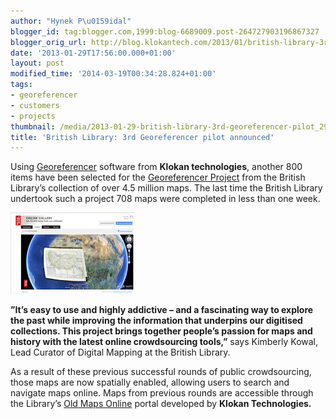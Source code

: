 ```yaml
---
author: "Hynek P\u0159idal"
blogger_id: tag:blogger.com,1999:blog-6689009.post-264727903196867327
blogger_orig_url: http://blog.klokantech.com/2013/01/british-library-3rd-georeferencer-pilot_29.html
date: '2013-01-29T17:56:00.000+01:00'
layout: post
modified_time: '2014-03-19T00:34:28.824+01:00'
tags:
- georeferencer
- customers
- projects
thumbnail: /media/2013-01-29-british-library-3rd-georeferencer-pilot_29_1.jpg
title: 'British Library: 3rd Georeferencer pilot announced'
---
```


Using <a href="http://www.klokantech.com/georeferencer/" target="_blank">Georeferencer</a> software from <b>Klokan technologies</b>, another 800 items have been selected for the <a href="http://www.bl.uk/maps/"><span class="s2">Georeferencer Project</span></a> from the British Library’s collection of over 4.5 million maps. The last time the British Library undertook such a project 708 maps were completed in less than one week.

<img border="0" height="130" src="/media/2013-01-29-british-library-3rd-georeferencer-pilot_29_2.jpg" width="200"/>

<b>”It’s easy to use and highly addictive – and a fascinating way to explore the past while improving the information that underpins our digitised collections. This project brings together people’s passion for maps and history with the latest online crowdsourcing tools,”</b>
says Kimberly Kowal, Lead Curator of Digital Mapping at the British Library.

As a result of these previous successful rounds of public crowdsourcing, those maps are now spatially enabled, allowing users to search and navigate maps online. Maps from previous rounds are accessible through the Library’s <a href="http://www.oldmapsonline.org/"><span class="s2">Old Maps Online</span></a> portal developed by <b>Klokan Technologies.</b>
